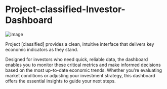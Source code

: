 # Project-classified-Investor-Dashboard

![image](https://github.com/user-attachments/assets/e628813d-10ce-43d5-817a-e1a318b9f28d)

Project [classified] provides a clean, intuitive interface that delivers key economic indicators as they stand.

Designed for investors who need quick, reliable data, the dashboard enables you to monitor these critical metrics and make informed decisions based on the most up-to-date economic trends. Whether you're evaluating market conditions or adjusting your investment strategy, this dashboard offers the essential insights to guide your next steps.

